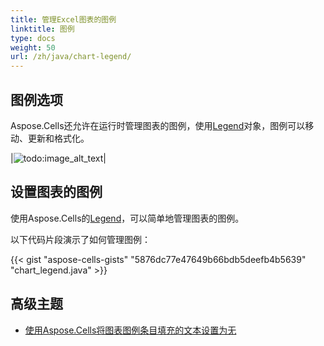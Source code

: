 ```yaml
---
title: 管理Excel图表的图例
linktitle: 图例
type: docs
weight: 50
url: /zh/java/chart-legend/
---
```


## **图例选项**
Aspose.Cells还允许在运行时管理图表的图例，使用[Legend](https://reference.aspose.com/cells/java/com.aspose.cells/Legend)对象，图例可以移动、更新和格式化。

|![todo:image_alt_text](chart_legend.png)|

## **设置图表的图例**
使用Aspose.Cells的[Legend](https://reference.aspose.com/cells/java/com.aspose.cells/Legend)，可以简单地管理图表的图例。

以下代码片段演示了如何管理图例：


{{< gist "aspose-cells-gists" "5876dc77e47649b66bdb5deefb4b5639" "chart_legend.java" >}}

## **高级主题**
- [使用Aspose.Cells将图表图例条目填充的文本设置为无](/cells/zh/java/set-text-of-chart-legend-entry-fill-to-none-using-aspose-cells/)
